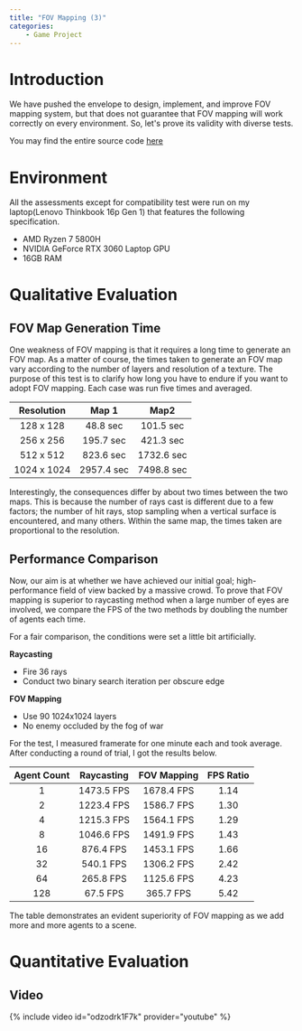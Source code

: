 ```yaml
---
title: "FOV Mapping (3)"
categories: 
    - Game Project
---
```


# Introduction

We have pushed the envelope to design, implement, and improve FOV mapping system, but that does not guarantee that FOV mapping will work correctly on every environment. So, let's prove its validity with diverse tests.

You may find the entire source code [here](https://github.com/StupaSoft/FOVMapping)

# Environment

All the assessments except for compatibility test were run on my laptop(Lenovo Thinkbook 16p Gen 1) that features the following specification.

* AMD Ryzen 7 5800H
* NVIDIA GeForce RTX 3060 Laptop GPU
* 16GB RAM

# Qualitative Evaluation

## FOV Map Generation Time

One weakness of FOV mapping is that it requires a long time to generate an FOV map. As a matter of course, the times taken to generate an FOV map vary according to the number of layers and resolution of a texture. The purpose of this test is to clarify how long you have to endure if you want to adopt FOV mapping. Each case was run five times and averaged.

| Resolution  |   Map 1    |    Map2    |
| :---------: | :--------: | :--------: |
|  128 x 128  |  48.8 sec  | 101.5 sec  |
|  256 x 256  | 195.7 sec  | 421.3 sec  |
|  512 x 512  | 823.6 sec  | 1732.6 sec |
| 1024 x 1024 | 2957.4 sec | 7498.8 sec |

Interestingly, the consequences differ by about two times between the two maps. This is because the number of rays cast is different due to a few factors; the number of hit rays, stop sampling when a vertical surface is encountered, and many others. Within the same map, the times taken are proportional to the resolution.

## Performance Comparison

Now, our aim is at whether we have achieved our initial goal; high-performance field of view backed by a massive crowd. To prove that FOV mapping is superior to raycasting method when a large number of eyes are involved, we compare the FPS of the two methods by doubling the number of agents each time.

For a fair comparison, the conditions were set a little bit artificially.

**Raycasting**

* Fire 36 rays
* Conduct two binary search iteration per obscure edge

**FOV Mapping**

* Use 90 1024x1024 layers
* No enemy occluded by the fog of war

For the test, I measured framerate for one minute each and took average. After conducting a round of trial, I got the results below.

| Agent Count | Raycasting | FOV Mapping | FPS Ratio |
| :---------: | :--------: | :---------: | :-------: |
|      1      | 1473.5 FPS | 1678.4 FPS  |   1.14    |
|      2      | 1223.4 FPS | 1586.7 FPS  |   1.30    |
|      4      | 1215.3 FPS | 1564.1 FPS  |   1.29    |
|      8      | 1046.6 FPS | 1491.9 FPS  |   1.43    |
|     16      | 876.4 FPS  | 1453.1 FPS  |   1.66    |
|     32      | 540.1 FPS  | 1306.2 FPS  |   2.42    |
|     64      | 265.8 FPS  | 1125.6 FPS  |   4.23    |
|     128     |  67.5 FPS  |  365.7 FPS  |   5.42    |

 The table demonstrates an evident superiority of FOV mapping as we add more and more agents to a scene.

# Quantitative Evaluation

## Video

{% include video id="odzodrk1F7k" provider="youtube" %}
